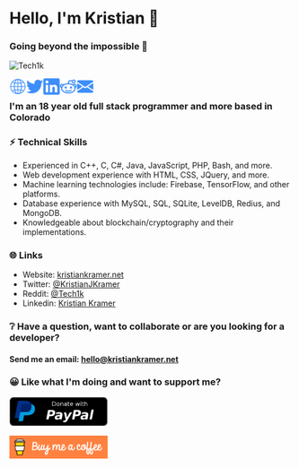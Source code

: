 <h1 align="left">Hello, I'm Kristian 👋</h1>
<h3 align="left">Going beyond the impossible 🚀</h3>

<p align="left"> <img src="https://komarev.com/ghpvc/?username=Tech1k&label=Profile%20views&color=0e75b6&style=flat" alt="Tech1k" /> </p>

<a href="https://kristiankramer.net">
  <img align="left" alt="Website" width="30px" height="30px" src="assets/website.png" />
</a>
<a href="https://twitter.com/kristianjkramer">
  <img align="left" alt="Twitter" width="30px" height="30px" src="assets/twitter.png" />
</a>
<a href="https://www.linkedin.com/in/kristian-kramer/">
  <img align="left" alt="Linkedin" width="30px" height="30px" src="assets/linkedin.png" />
</a>
<a href="https://reddit.com/u/tech1k">
  <img align="left" alt="Reddit" width="30px" height="30px" src="assets/reddit.png" />
</a>
<a href="mailto:hello@kristiankramer.net">
  <img align="left" alt="Email" width="30px" height="30px" src="assets/mail.png" />
</a>
<br />


### I'm an 18 year old full stack programmer and more based in Colorado


### ⚡️ Technical Skills
- Experienced in C++, C, C#, Java, JavaScript, PHP, Bash, and more. 
- Web development experience with HTML, CSS, JQuery, and more.
- Machine learning technologies include: Firebase, TensorFlow, and other platforms.
- Database experience with MySQL, SQL, SQLite, LevelDB, Redius, and MongoDB.
- Knowledgeable about blockchain/cryptography and their implementations.


### 🌐 Links

- Website: <a href="https://kristiankramer.net" target="_blank">kristiankramer.net</a>
- Twitter: <a href="https://twitter.com/kristianjkramer" target="_blank">@KristianJKramer</a>
- Reddit: <a href="https://reddit.com/u/tech1k" target="_blank">@Tech1k</a>
- Linkedin: <a href="https://linkedin.com/in/kristian-kramer" target="_blank">Kristian Kramer</a>


### ❔ Have a question, want to collaborate or are you looking for a developer?
#### Send me an email: <a href="mailto:hello@kristiankramer.net">hello@kristiankramer.net</a>


### 😀 Like what I'm doing and want to support me?

<a href="https://www.paypal.com/donate/?business=97MPXVAHRSMMJ&amp;no_recurring=0&amp;currency_code=USD" target="_blank"><img src="assets/paypal-button.png" alt="PayPal" width="175"></a>

<a href="https://www.buymeacoffee.com/kristiankramer" target="_blank"><img src="assets/buymeacoffee-button.png" alt="Buy Me A Coffee" height="41" width="175"></a>

